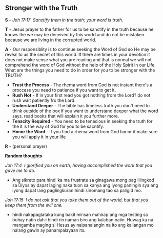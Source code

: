 ## Stronger with the Truth

__S__ - _Joh 17:17  Sanctify them in the truth; your word is truth._

__T__ - Jesus prayer to the father for us to be sanctify in the truth because he knows the we may be deceived by this world and do not be mistaken because we are living in the corrupted world.

__A__ - Our responsiblity is to continue seeking the Word of God so He may be reveal to us the secret of this world. If there are times in your devotion it does not make sense what you are reading and that is normal we will not comprehend the word of God without the help of the Holy Spirit in our Life. What are the things you need to do in order for you to be stronger with the TRUTH?

 - __Trust the Process__ - The rhema word from God is not instant there's a proccess you need to patience if you want to get it.
 - __Rush Not__ - If in your first read you got nothing from the Lord? do not rush wait patiently fro the Lord.
 - __Understand Deeper__ - The bible has timeless truth you don't need to think outside of the box if you want to understand deeper what the word says. read books that will explain it you further more.
 - __Tenacity Required__ - You need to be tenacious in seeking the truth for the it is the way of God for you to be sacntify.
 - __Honor the Word__ - if you find a rhema word from God honor it make sure you will apply it in your life

__R__ - (personal prayer)


__Random thoughts__

_Joh 17:4  I glorified you on earth, having accomplished the work that you gave me to do._
 - Ang sikreto para hindi ka ma frustrate sa ginagawa mong pag lilingkod sa Diyos ay dapat laging naka tuon sa kanya ang iyong paningin sya ang iyong dapat lang paglingkuran hindi sinomang tao sa paligid mo.

 _Joh 17:15  I do not ask that you take them out of the world, but that you keep them from the evil one._
  - hindi nakapagtataka kung bakit minsan mahirap ang mga testing sa buhay natin dahil hindi rin naman biro ang kalaban natin. Huwag ka na mangamba maging si Hesus ay naipanalangin na ito ang kailangan mo nalang gawin ay panampalayaan ito.